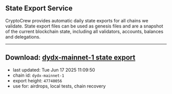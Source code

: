 ## State Export Service
CryptoCrew provides automatic daily state exports for all chains we validate. State export files can be used as genesis files and are a snapshot of the current blockchain state, including all validators, accounts, balances and delegations.

---
**Download: [dydx-mainnet-1 state export](https://dl-tyo.ccvalidators.com/SERVICE/dydx/dydx-mainnet-1_export_47740056.json)**
---

- last updated: Tue Jun 17 2025 11:09:50
- chain id: `dydx-mainnet-1`
- export height: `47740056`
- use for: airdrops, local tests, chain recovery
